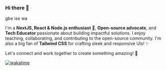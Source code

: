### Hi there 👋

gbe ise wa

I'm a **NextJS, React & Node.js enthusiast** 🚀, **Open-source advocate**, and **Tech Educator** passionate about building impactful solutions. I enjoy teaching, collaborating, and contributing to the open-source community. I'm also a big fan of **Tailwind CSS** for crafting sleek and responsive UIs! ✨

Let's connect and work together to create something amazing! 🌟

[![wakatime](https://wakatime.com/badge/user/3589adb5-11d7-4b54-8163-e15a7b21a91c.svg?style=for-the-badge)](https://wakatime.com/@3589adb5-11d7-4b54-8163-e15a7b21a91c)

<!--
**deji-ice/deji-ice** is a ✨ _special_ ✨ repository because its `README.md` (this file) appears on your GitHub profile.

Here are some ideas to get you started:

- 🔭 I’m currently working on a Spotify Menu web app
- 🌱 I’m currently learning ...
- 👯 I’m looking to collaborate on ...
- 🤔 I’m looking for help with ...
- 💬 Ask me about ...
- 📫 How to reach me: ...
- 😄 Pronouns: ...
- ⚡ Fun fact: i love swimming ...
-->
